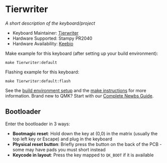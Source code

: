 # Tierwriter

*A short description of the keyboard/project*

* Keyboard Maintainer: [Tierwriter](https://github.com/jyuenger)
* Hardware Supported: Stampy PR2040
* Hardware Availability: [Keebio](https://keeb.io/products/stampy-rp2040-usb-c-controller-board-for-handwiring)

Make example for this keyboard (after setting up your build environment):

    make Tierwriter:default

Flashing example for this keyboard:

    make Tierwriter:default:flash

See the [build environment setup](https://docs.qmk.fm/#/getting_started_build_tools) and the [make instructions](https://docs.qmk.fm/#/getting_started_make_guide) for more information. Brand new to QMK? Start with our [Complete Newbs Guide](https://docs.qmk.fm/#/newbs).

## Bootloader

Enter the bootloader in 3 ways:

* **Bootmagic reset**: Hold down the key at (0,0) in the matrix (usually the top left key or Escape) and plug in the keyboard
* **Physical reset button**: Briefly press the button on the back of the PCB - some may have pads you must short instead
* **Keycode in layout**: Press the key mapped to `QK_BOOT` if it is available
